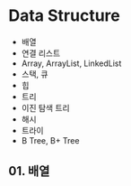 # Data Structure

- 배열
- 연결 리스트
- Array, ArrayList, LinkedList
- 스택, 큐
- 힙
- 트리
- 이진 탐색 트리
- 해시
- 트라이
- B Tree, B+ Tree

## 01. 배열


